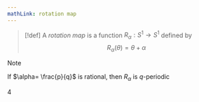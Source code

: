 ```yaml
---
mathLink: rotation map
---
```

>[!def]
>A *rotation map* is a function $R_{\alpha}:S^{1}\rightarrow S^{1}$ defined by $$R_{\alpha}(\theta)= \theta+\alpha$$

>[!note]
>If $\alpha= \frac{p}{q}$ is rational, then $R_\alpha$ is $q$-periodic

4